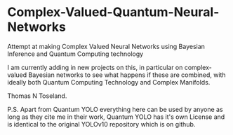 # Complex-Valued-Quantum-Neural-Networks
Attempt at making Complex Valued Neural Networks using Bayesian Inference and Quantum Computing technology

I am currently adding in new projects on this, in particular on complex-valued Bayesian networks to see what happens if these are combined, with ideally
both Quantum Computing Technology and Complex Manifolds.

Thomas N Toseland.

P.S. Apart from Quantum YOLO everything here can be used by anyone as long as they cite me in their work, Quantum YOLO has it's own License and is identical to the original YOLOv10 repository which is on github.
